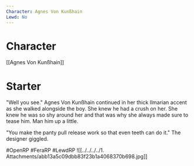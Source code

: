 ```yaml
---
Character: Agnes Von Kunßhain
Lewd: No
---
```

# Character
[[Agnes Von Kunßhain]]

# Starter
"Well you see." Agnes Von Kunßhain continued in her thick Ilmarian accent as she walked alongside the boy. She knew he had a crush on her. She knew he was so shy around her and that was why she always made sure to tease him. Man him up a little.

"You make the panty pull release work so that even teeth can do it." The designer giggled.

#OpenRP #FeraRP #LewdRP 
![[../../../../1. Attachments/abb13a5c09dbb83f23b1a4068370b698.jpg]]